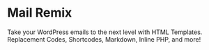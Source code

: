 Mail Remix
========

Take your WordPress emails to the next level with HTML Templates. Replacement Codes, Shortcodes, Markdown, Inline PHP, and more!